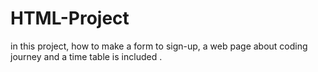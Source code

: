# HTML-Project
in this project, how to make a form to sign-up, a web page about coding journey and a time table is included .
